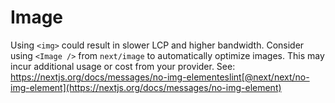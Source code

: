 # Image

Using `<img>` could result in slower LCP and higher bandwidth. Consider using `<Image />` from `next/image` to automatically optimize images. This may incur additional usage or cost from your provider. See: https://nextjs.org/docs/messages/no-img-elementeslint[@next/next/no-img-element](https://nextjs.org/docs/messages/no-img-element)